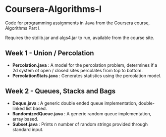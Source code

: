 Coursera-Algorithms-I
=====================

Code for programming assignments in Java from the Coursera course, Algorithms Part I.

Requires the stdlib.jar and algs4.jar to run, available from the course site.

Week 1 - Union / Percolation
----------------------------
 - **Percolation.java** : A model for the percolation problem, determines if a 2d system of open / closed sites percolates from top to bottom.
 - **PercolationStats.java** : Generates statistics using the percolation model.

Week 2 - Queues, Stacks and Bags
--------------------------------
 - **Deque.java** : A generic double ended queue implementation, double-linked list based.
 - **RandomizedQueue.java** : A generic random queue implementation, array based.
 - **Subset.java** : Prints n number of random strings provided through standard input.
